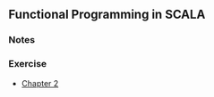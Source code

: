 ## Functional Programming in SCALA

### Notes

### Exercise

- [Chapter 2](src/Chapter2/exercise.sc)
